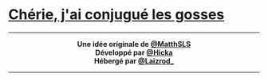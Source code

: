 
<h1><a href="https://twitter.com/LesGossesBot">Chérie, j'ai conjugué les gosses</a></h1>
<div align="center">
<hr>
<b>Une idée originale de <a href="https://twitter.com/MatthSLS">@MatthSLS</a></b>
<br>
<b>Développé par <a href="https://twitter.com/hickatheworld">@Hicka</a></b>
<br>
<b>Hébergé par <a href="https://twitter.com/Laizrod_">@Laizrod_</a></b>
<hr>
</div>
